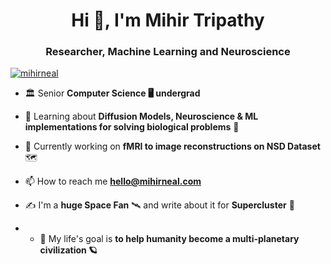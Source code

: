<h1 align="center">Hi 👋, I'm Mihir Tripathy</h1>
<h3 align="center">Researcher, Machine Learning and Neuroscience </h3>

<p align="left"> <a href="https://twitter.com/mihirneal" target="blank"><img src="https://img.shields.io/twitter/follow/mihirneal?logo=twitter&style=for-the-badge" alt="mihirneal" /></a> </p>

- 🏛 Senior **Computer Science 🖥 undergrad** 

- 📖 Learning about **Diffusion Models, Neuroscience & ML implementations for solving biological problems** 🧠

- 🔭 Currently working on **fMRI to image reconstructions on NSD Dataset** 🗺

- 📫 How to reach me **hello@mihirneal.com**
  
-  ✍️ I'm a **huge Space Fan** 🛰 and write about it for **Supercluster** 🚀

-  - 🌱 My life's goal is **to help humanity become a multi-planetary civilization 🪐**
</p>
